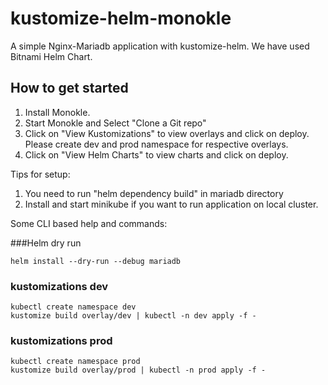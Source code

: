 # kustomize-helm-monokle
A simple Nginx-Mariadb application with kustomize-helm. We
have used Bitnami Helm Chart.

## How to get started
1. Install Monokle.
2. Start Monokle and Select "Clone a Git repo"
3. Click on "View Kustomizations" to view overlays and click on deploy.
Please create dev and prod namespace for respective overlays.
4. Click on "View Helm Charts" to view charts and click on deploy.

Tips for setup: 
1. You need to run "helm dependency build" in mariadb directory
2. Install and start minikube if you want to run application on local cluster.

Some CLI based help and commands:

###Helm dry run
```
helm install --dry-run --debug mariadb
```

### kustomizations dev
```
kubectl create namespace dev
kustomize build overlay/dev | kubectl -n dev apply -f -
```

### kustomizations prod
```
kubectl create namespace prod
kustomize build overlay/prod | kubectl -n prod apply -f -
```
